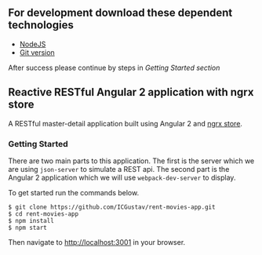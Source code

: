 ## For development download these dependent technologies

* [NodeJS](https://nodejs.org)
* [Git version](https://git-scm.com/downloads)
 
After success please continue by steps in *Getting Started section* 
 
## Reactive RESTful Angular 2 application with ngrx store

A RESTful master-detail application built using Angular 2 and [ngrx store](https://github.com/ngrx/store).

### Getting Started

There are two main parts to this application. The first is the server which we are using `json-server` to simulate a REST api. The second part is the Angular 2 application which we will use `webpack-dev-server` to display.  

To get started run the commands below.

```
$ git clone https://github.com/ICGustav/rent-movies-app.git
$ cd rent-movies-app
$ npm install
$ npm start
```

Then navigate to [http://localhost:3001](http://localhost:3001) in your browser.
